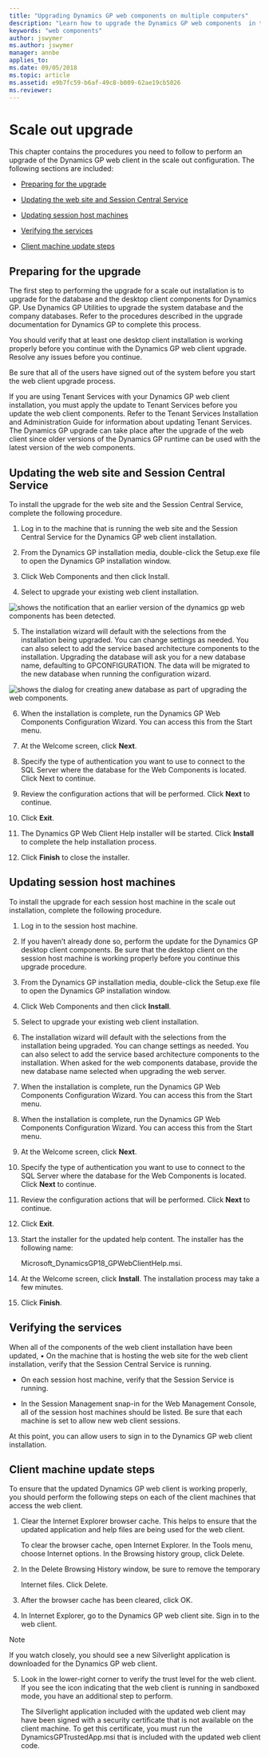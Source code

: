 ```yaml
---
title: "Upgrading Dynamics GP web components on multiple computers"
description: "Learn how to upgrade the Dynamics GP web components  in the scale out configuration."
keywords: "web components"
author: jswymer
ms.author: jswymer
manager: annbe
applies_to: 
ms.date: 09/05/2018
ms.topic: article
ms.assetid: e9b7fc59-b6af-49c8-b009-62ae19cb5026
ms.reviewer: 
---
```


# Scale out upgrade

This chapter contains the procedures you need to follow to perform an upgrade of the Dynamics GP web client in the scale out configuration. The following sections are included:

- [Preparing for the upgrade](#preparing-for-the-upgrade)  

- [Updating the web site and Session Central Service](#updating-the-web-site-and-session-central-service)  

- [Updating session host machines](#updating-session-host-machines)  

- [Verifying the services](#verifying-the-services)  

- [Client machine update steps](#client-machine-update-steps)  

## Preparing for the upgrade

The first step to performing the upgrade for a scale out installation is to upgrade for the database and the desktop client components for Dynamics GP. Use Dynamics GP Utilities to upgrade the system database and the company databases. Refer to the procedures described in the upgrade documentation for Dynamics GP to complete this process.

You should verify that at least one desktop client installation is working properly before you continue with the Dynamics GP web client upgrade. Resolve any issues before you continue.

Be sure that all of the users have signed out of the system before you start the web client upgrade process.

If you are using Tenant Services with your Dynamics GP web client installation, you must apply the update to Tenant Services before you update the web client components. Refer to the Tenant Services Installation and Administration Guide for information about updating Tenant Services. The Dynamics GP upgrade can take place after the upgrade of the web client since older versions of the Dynamics GP runtime can be used with the latest version of the web components.

## Updating the web site and Session Central Service

To install the upgrade for the web site and the Session Central Service, complete the following procedure.

1. Log in to the machine that is running the web site and the Session Central Service for the Dynamics GP web client installation.

2. From the Dynamics GP installation media, double-click the Setup.exe file to open the Dynamics GP installation window.

3. Click Web Components and then click Install.

4. Select to upgrade your existing web client installation.

![shows the notification that an earlier version of the dynamics gp web components has been detected.](media/upgrade-web.png "Upgrade warning")  

5. The installation wizard will default with the selections from the installation being upgraded. You can change settings as needed. You can also select to add the service based architecture components to the installation. Upgrading the database will ask you for a new database name, defaulting to GPCONFIGURATION. The data will be migrated to the new database when running the configuration wizard.

![shows the dialog for creating anew database as part of upgrading the web components.](media/upgrade-web-new-database.png "Database")  

6. When the installation is complete, run the Dynamics GP Web Components Configuration Wizard. You can access this from the Start menu.

7. At the Welcome screen, click **Next**.

8. Specify the type of authentication you want to use to connect to the SQL Server where the database for the Web Components is located. Click Next to continue.

9. Review the configuration actions that will be performed. Click **Next** to continue.

10. Click **Exit**.

11. The Dynamics GP Web Client Help installer will be started. Click **Install** to complete the help installation process.

12. Click **Finish** to close the installer.

## Updating session host machines

To install the upgrade for each session host machine in the scale out installation, complete the following procedure.

1. Log in to the session host machine.

2. If you haven’t already done so, perform the update for the Dynamics GP desktop client components. Be sure that the desktop client on the session host machine is working properly before you continue this upgrade procedure.

3. From the Dynamics GP installation media, double-click the Setup.exe file to open the Dynamics GP installation window.

4. Click Web Components and then click **Install**.

5. Select to upgrade your existing web client installation.

6. The installation wizard will default with the selections from the installation being upgraded. You can change settings as needed. You can also select to add the service based architecture components to the installation. When asked for the web components database, provide the new database name selected when upgrading the web server.

7. When the installation is complete, run the Dynamics GP Web Components Configuration Wizard. You can access this from the Start menu.

8. When the installation is complete, run the Dynamics GP Web Components Configuration Wizard. You can access this from the Start menu.

9. At the Welcome screen, click **Next**.

10. Specify the type of authentication you want to use to connect to the SQL Server where the database for the Web Components is located. Click **Next** to continue.

11. Review the configuration actions that will be performed. Click **Next** to continue.

12. Click **Exit**.

13. Start the installer for the updated help content. The installer has the following name:

    Microsoft\_DynamicsGP18\_GPWebClientHelp.msi.

14. At the Welcome screen, click **Install**. The installation process may take a few minutes.

15. Click **Finish**.

## Verifying the services

When all of the components of the web client installation have been updated, • On the machine that is hosting the web site for the web client installation, verify that the Session Central Service is running.

- On each session host machine, verify that the Session Service is running.

- In the Session Management snap-in for the Web Management Console, all of the session host machines should be listed. Be sure that each machine is set to allow new web client sessions.

At this point, you can allow users to sign in to the Dynamics GP web client installation.

## Client machine update steps

To ensure that the updated Dynamics GP web client is working properly, you should perform the following steps on each of the client machines that access the web client.

1. Clear the Internet Explorer browser cache. This helps to ensure that the updated application and help files are being used for the web client.

    To clear the browser cache, open Internet Explorer. In the Tools menu, choose Internet options. In the Browsing history group, click Delete.

2. In the Delete Browsing History window, be sure to remove the temporary

    Internet files. Click Delete.

3. After the browser cache has been cleared, click OK.

4. In Internet Explorer, go to the Dynamics GP web client site. Sign in to the web client.

> [!NOTE]
> If you watch closely, you should see a new Silverlight application is downloaded for the Dynamics GP web client.  

5. Look in the lower-right corner to verify the trust level for the web client. If you see the icon indicating that the web client is running in sandboxed mode, you have an additional step to perform.

    The Silverlight application included with the updated web client may have been signed with a security certificate that is not available on the client machine. To get this certificate, you must run the DynamicsGPTrustedApp.msi that is included with the updated web client code.
